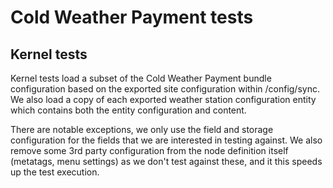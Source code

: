 # Cold Weather Payment tests

## Kernel tests
Kernel tests load a subset of the Cold Weather Payment bundle configuration
based on the exported site configuration within /config/sync. We also load a
copy of each exported weather station configuration entity which contains
both the entity configuration and content.

There are notable exceptions, we only use the field and storage configuration
for the fields that we are interested in testing against. We also remove some
3rd party configuration from the node definition itself (metatags, menu
settings) as we don't test against these, and it this speeds up the test
execution.
